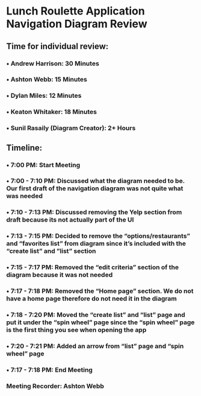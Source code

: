 # Lunch Roulette Application Navigation Diagram Review
## Time for individual review:
### • Andrew Harrison: 30 Minutes
### • Ashton Webb: 15 Minutes
### • Dylan Miles: 12 Minutes
### • Keaton Whitaker: 18 Minutes
### • Sunil Rasaily (Diagram Creator): 2+ Hours
## Timeline:
### • 7:00 PM: Start Meeting
### • 7:00 - 7:10 PM: Discussed what the diagram needed to be. Our first draft of the navigation diagram was not quite what was needed
### • 7:10 - 7:13 PM: Discussed removing the Yelp section from draft because its not actually part of the UI
### • 7:13 - 7:15 PM: Decided to remove the “options/restaurants” and “favorites list” from diagram since it’s included with the “create list” and ”list” section
### • 7:15 - 7:17 PM: Removed the “edit criteria” section of the diagram because it was not needed
### • 7:17 - 7:18 PM: Removed the “Home page” section. We do not have a home page therefore do not need it in the diagram
### • 7:18 - 7:20 PM: Moved the “create list” and “list” page and put it under the “spin wheel” page since the “spin wheel” page is the first thing you see when opening the app
### • 7:20 - 7:21 PM: Added an arrow from “list” page and “spin wheel” page
### • 7:17 - 7:18 PM: End Meeting

### Meeting Recorder: Ashton Webb
